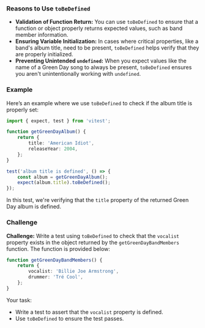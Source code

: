 ### Reasons to Use `toBeDefined`

- **Validation of Function Return:** You can use `toBeDefined` to ensure that a function or object properly returns expected values, such as band member information.
- **Ensuring Variable Initialization:** In cases where critical properties, like a band's album title, need to be present, `toBeDefined` helps verify that they are properly initialized.
- **Preventing Unintended `undefined`:** When you expect values like the name of a Green Day song to always be present, `toBeDefined` ensures you aren't unintentionally working with `undefined`.

### Example

Here’s an example where we use `toBeDefined` to check if the album title is properly set:

```ts
import { expect, test } from 'vitest';

function getGreenDayAlbum() {
	return {
		title: 'American Idiot',
		releaseYear: 2004,
	};
}

test('album title is defined', () => {
	const album = getGreenDayAlbum();
	expect(album.title).toBeDefined();
});
```

In this test, we're verifying that the `title` property of the returned Green Day album is defined.

### Challenge

**Challenge:** Write a test using `toBeDefined` to check that the `vocalist` property exists in the object returned by the `getGreenDayBandMembers` function. The function is provided below:

```ts
function getGreenDayBandMembers() {
	return {
		vocalist: 'Billie Joe Armstrong',
		drummer: 'Tré Cool',
	};
}
```

Your task:

- Write a test to assert that the `vocalist` property is defined.
- Use `toBeDefined` to ensure the test passes.
